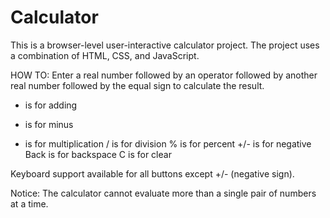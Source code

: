 # Calculator
This is a browser-level user-interactive calculator project. The project uses a combination of HTML, CSS, and JavaScript.

HOW TO:
Enter a real number followed by an operator followed by another real number followed by the equal sign to calculate the result.

+ is for adding
- is for minus
* is for multiplication
/ is for division
% is for percent
+/- is for negative
Back is for backspace
C is for clear

Keyboard support available for all buttons except +/- (negative sign).

Notice: The calculator cannot evaluate more than a single pair of numbers at a time.
